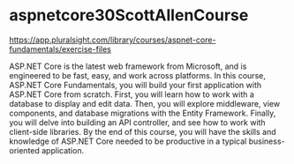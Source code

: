 # aspnetcore30ScottAllenCourse

https://app.pluralsight.com/library/courses/aspnet-core-fundamentals/exercise-files


ASP.NET Core is the latest web framework from Microsoft, and is engineered to be fast, easy, and work across platforms. 
In this course, ASP.NET Core Fundamentals, you will build your first application with ASP.NET Core from scratch. 
First, you will learn how to work with a database to display and edit data. 
Then, you will explore middleware, view components, and database migrations with the Entity Framework. 
Finally, you will delve into building an API controller, and see how to work with client-side libraries. 
By the end of this course, you will have the skills and knowledge of ASP.NET Core needed to be productive in a typical 
business-oriented application.
